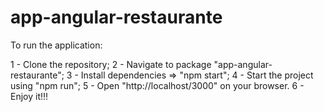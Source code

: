 # app-angular-restaurante

To run the application:

1 - Clone the repository;
2 - Navigate to package "app-angular-restaurante";
3 - Install dependencies => "npm start";
4 - Start the project using "npm run";
5 - Open "http://localhost/3000" on your browser.
6 - Enjoy it!!!
